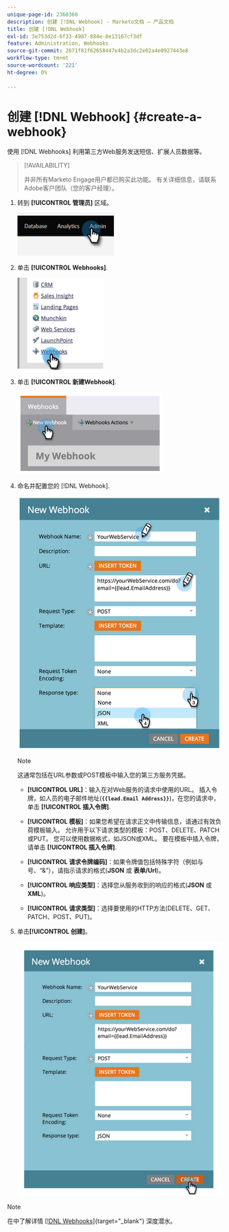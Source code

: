 ```yaml
---
unique-page-id: 2360360
description: 创建 [!DNL Webhook] - Marketo文档 — 产品文档
title: 创建 [!DNL Webhook]
exl-id: 3e753d2d-6f33-4987-884e-8e13167cf3df
feature: Administration, Webhooks
source-git-commit: 2671f81f62658447e4b2a3dc2e02a4e0927443e8
workflow-type: tm+mt
source-wordcount: '221'
ht-degree: 0%

---
```


# 创建 [!DNL Webhook] {#create-a-webhook}

使用 [!DNL Webhooks] 利用第三方Web服务发送短信、扩展人员数据等。

>[!AVAILABILITY]
>
>并非所有Marketo Engage用户都已购买此功能。 有关详细信息，请联系Adobe客户团队（您的客户经理）。

1. 转到 **[!UICONTROL 管理员]** 区域。

   ![](assets/create-a-webhook-1.png)

1. 单击 **[!UICONTROL Webhooks]**.

   ![](assets/create-a-webhook-2.png)

1. 单击 **[!UICONTROL 新建Webhook]**.

   ![](assets/create-a-webhook-3.png)

1. 命名并配置您的 [!DNL Webhook].

   ![](assets/create-a-webhook-4.png)

   >[!NOTE]
   >
   >这通常包括在URL参数或POST模板中输入您的第三方服务凭据。

   * **[!UICONTROL URL]**：输入在对Web服务的请求中使用的URL。 插入令牌，如人员的电子邮件地址(**`{{lead.Email Address}}`**)，在您的请求中，单击 **[!UICONTROL 插入令牌]**.

   * **[!UICONTROL 模板]**：如果您希望在请求正文中传输信息，请通过有效负荷模板输入。 允许用于以下请求类型的模板：POST、DELETE、PATCH或PUT。 您可以使用数据格式，如JSON或XML。 要在模板中插入令牌，请单击 **[!UICONTROL 插入令牌]**.

   * **[!UICONTROL 请求令牌编码]**：如果令牌值包括特殊字符（例如与号、“&amp;”），请指示请求的格式(**JSON** 或 **表单/Url**)。

   * **[!UICONTROL 响应类型]**：选择您从服务收到的响应的格式(**JSON** 或 **XML**)。

   * **[!UICONTROL 请求类型]**：选择要使用的HTTP方法(DELETE、GET、PATCH、POST、PUT)。

1. 单击&#x200B;**[!UICONTROL 创建]**。

   ![](assets/create-a-webhook-5.png)

>[!NOTE]
>
>在中了解详情 [[!DNL Webhooks]](https://developers.marketo.com/documentation/webhooks/){target="_blank"} 深度潜水。
